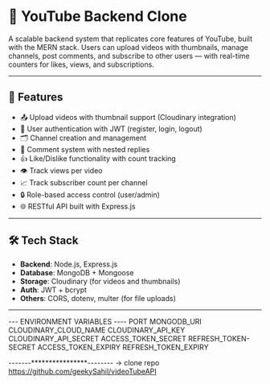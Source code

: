 # 🧰 YouTube Backend Clone

A scalable backend system that replicates core features of YouTube, built with the MERN stack. Users can upload videos with thumbnails, manage channels, post comments, and subscribe to other users — with real-time counters for likes, views, and subscriptions.

---

## 🚀 Features

- 📤 Upload videos with thumbnail support (Cloudinary integration)
- 👤 User authentication with JWT (register, login, logout)
- 🗂️ Channel creation and management
- 💬 Comment system with nested replies
- 👍 Like/Dislike functionality with count tracking
- 👁️ Track views per video
- 📈 Track subscriber count per channel
- 🔒 Role-based access control (user/admin)
- 🌐 RESTful API built with Express.js

---

## 🛠️ Tech Stack

- **Backend**: Node.js, Express.js
- **Database**: MongoDB + Mongoose
- **Storage**: Cloudinary (for videos and thumbnails)
- **Auth**: JWT + bcrypt
- **Others**: CORS, dotenv, multer (for file uploads)

---
--- ENVIRONMENT VARIABLES ----
PORT
MONGODB_URI
CLOUDINARY_CLOUD_NAME
CLOUDINARY_API_KEY
CLOUDINARY_API_SECRET
ACCESS_TOKEN_SECRET
REFRESH_TOKEN-SECRET
ACCESS_TOKEN_EXPIRY
REFRESH_TOKEN_EXPIRY

-------****************--------
-> clone repo https://github.com/geekySahil/videoTubeAPI
 
 
